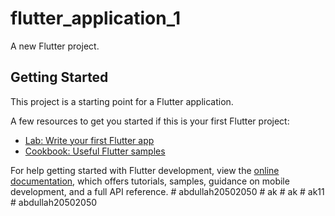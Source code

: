 # flutter_application_1

A new Flutter project.

## Getting Started

This project is a starting point for a Flutter application.

A few resources to get you started if this is your first Flutter project:

- [Lab: Write your first Flutter app](https://docs.flutter.dev/get-started/codelab)
- [Cookbook: Useful Flutter samples](https://docs.flutter.dev/cookbook)

For help getting started with Flutter development, view the
[online documentation](https://docs.flutter.dev/), which offers tutorials,
samples, guidance on mobile development, and a full API reference.
#   a b d u l l a h 2 0 5 0 2 0 5 0  
 #   a k  
 #   a k  
 #   a k 1 1  
 #   a b d u l l a h 2 0 5 0 2 0 5 0  
 